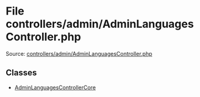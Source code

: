 File controllers/admin/AdminLanguagesController.php
=========
Source: [controllers/admin/AdminLanguagesController.php](https://github.com/PrestaShop/PrestaShop/blob/1.6.1.1/controllers/admin/AdminLanguagesController.php)


Classes
-------

* [AdminLanguagesControllerCore](class.AdminLanguagesControllerCore.md)

